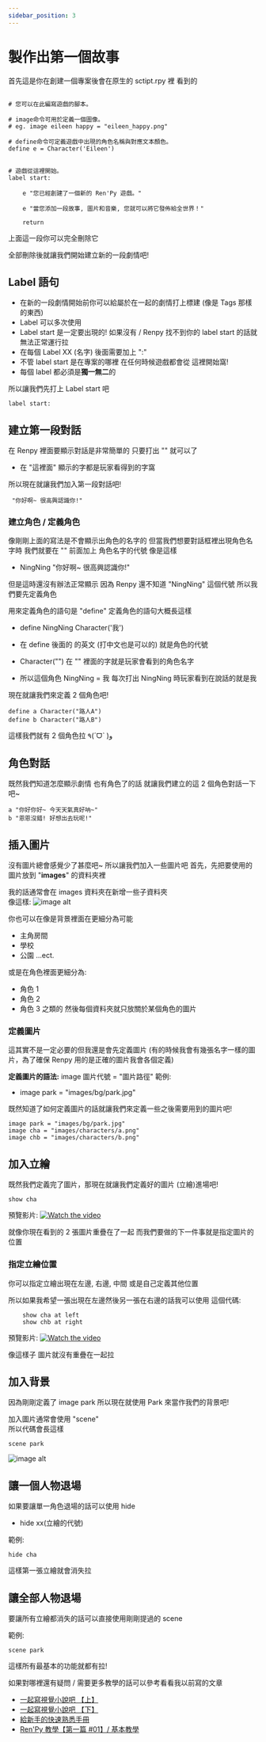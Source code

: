 ```yaml
---
sidebar_position: 3
---
```


# 製作出第一個故事

首先這是你在創建一個專案後會在原生的 sctipt.rpy 裡 看到的

```

# 您可以在此編寫遊戲的腳本。

# image命令可用於定義一個圖像。
# eg. image eileen happy = "eileen_happy.png"

# define命令可定義遊戲中出現的角色名稱與對應文本顏色。
define e = Character('Eileen')


# 遊戲從這裡開始。
label start:

    e "您已經創建了一個新的 Ren'Py 遊戲。"

    e "當您添加一段故事, 圖片和音樂, 您就可以將它發佈給全世界！"

    return
```

上面這一段你可以完全刪除它

全部刪除後就讓我們開始建立新的一段劇情吧!

## Label 語句

- 在新的一段劇情開始前你可以給屬於在一起的劇情打上標建 (像是 Tags 那樣的東西)
- Label 可以多次使用
- Label start 是一定要出現的! 如果沒有 / Renpy 找不到你的 label start 的話就無法正常運行拉
- 在每個 Label XX (名字) 後面需要加上 ":"
- 不管 label start 是在專案的哪裡 在任何時候遊戲都會從 這裡開始窩!
- 每個 label 都必須是**獨一無二**的

所以讓我們先打上 Label start 吧

```
label start:
```

## 建立第一段對話

在 Renpy 裡面要顯示對話是非常簡單的 只要打出 "" 就可以了

- 在 "這裡面" 顯示的字都是玩家看得到的字窩

所以現在就讓我們加入第一段對話吧!

```
 "你好啊~ 很高興認識你!"
```

### 建立角色 / 定義角色

像剛剛上面的寫法是不會顯示出角色的名字的 但當我們想要對話框裡出現角色名字時 我們就要在 "" 前面加上 角色名字的代號
像是這樣

- NingNing "你好啊~ 很高興認識你!"

但是這時還沒有辦法正常顯示 因為 Renpy 還不知道 "NingNing" 這個代號
所以我們要先定義角色

用來定義角色的語句是 "define"
定義角色的語句大概長這樣

- define NingNing Character('我')

- 在 define 後面的 的英文 (打中文也是可以的) 就是角色的代號
- Character("") 在 "" 裡面的字就是玩家會看到的角色名字
- 所以這個角色 NingNing = 我 每次打出 NingNing 時玩家看到在說話的就是我

現在就讓我們來定義 2 個角色吧!

```
define a Character("路人A")
define b Character("路人B")
```

這樣我們就有 2 個角色拉 ٩(ˊᗜˋ )و

## 角色對話

既然我們知道怎麼顯示劇情 也有角色了的話 就讓我們建立的這 2 個角色對話一下吧~

```
a "你好你好~ 今天天氣真好呐~"
b "恩恩沒錯! 好想出去玩呢!"
```

## 插入圖片

沒有圖片總會感覺少了甚麼吧~ 所以讓我們加入一些圖片吧
首先，先把要使用的圖片放到 "**images**" 的資料夾裡

我的話通常會在 images 資料夾在新增一些子資料夾  
像這樣:
![image alt](https://wningningw.notion.site/image/https%3A%2F%2Fs3-us-west-2.amazonaws.com%2Fsecure.notion-static.com%2Ff7d49ea1-6940-4e15-9b35-c20991573a8f%2FUntitled.png?table=block&id=8218edcf-95f4-4d5b-b03e-059150ca3c2c&spaceId=a18de6f9-6c26-4b46-8b4c-2584bf86ed47&width=2000&userId=&cache=v2)

你也可以在像是背景裡面在更細分為可能

- 主角房間
- 學校
- 公園
  ...ect.

或是在角色裡面更細分為:

- 角色 1
- 角色 2
- 角色 3
  之類的 然後每個資料夾就只放關於某個角色的圖片

### 定義圖片

這其實不是一定必要的但我還是會先定義圖片
(有的時候我會有幾張名字一樣的圖片，為了確保 Renpy 用的是正確的圖片我會各個定義)

**定義圖片的語法:**
image 圖片代號 = "圖片路徑"
範例:

- image park = "images/bg/park.jpg"

既然知道了如何定義圖片的話就讓我們來定義一些之後需要用到的圖片吧!

```
image park = "images/bg/park.jpg"
image cha = "images/characters/a.png"
image chb = "images/characters/b.png"
```

## 加入立繪

既然我們定義完了圖片，那現在就讓我們定義好的圖片 (立繪)進場吧!

```
show cha
```

預覽影片:
[![Watch the video](https://i9.ytimg.com/vi/44O-6SOBwkw/mqdefault.jpg?sqp=COTFjZQG&rs=AOn4CLC0pJNQk0CAevlEbW0Jv0TqCMGxig)](https://youtu.be/44O-6SOBwkw)

就像你現在看到的 2 張圖片重疊在了一起 而我們要做的下一件事就是指定圖片的位置

### 指定立繪位置

你可以指定立繪出現在左邊, 右邊, 中間 或是自己定義其他位置

所以如果我希望一張出現在左邊然後另一張在右邊的話我可以使用
這個代碼:

```
    show cha at left
    show chb at right
```

預覽影片:
[![Watch the video](https://i9.ytimg.com/vi_webp/bdsL_ChFb7A/mqdefault.webp?sqp=CJzdjZQG&rs=AOn4CLCXf5P_usVLtexHTYlF2wJgCOO1IQ)](https://youtu.be/bdsL_ChFb7A)

像這樣子 圖片就沒有重疊在一起拉

## 加入背景

因為剛剛定義了 image park 所以現在就使用 Park 來當作我們的背景吧!

加入圖片通常會使用 "scene"  
所以代碼會長這樣

```
scene park
```

![image alt](/img/park01.png)

## 讓一個人物退場

如果要讓單一角色退場的話可以使用 hide

- hide xx(立繪的代號)

範例:

```
hide cha
```

這樣第一張立繪就會消失拉

## 讓全部人物退場

要讓所有立繪都消失的話可以直接使用剛剛提過的 scene

範例:

```
scene park
```

這樣所有最基本的功能就都有拉!

如果對哪裡還有疑問 / 需要更多教學的話可以參考看看我以前寫的文章

- [一起寫視覺小說吧 【上】](https://wningningw.blogspot.com/2021/09/renpy-10.html)
- [一起寫視覺小說吧 【下】](https://wningningw.blogspot.com/2021/09/renpy-11.html)
- [給新手的快速熟悉手冊](https://wningningw.blogspot.com/2021/09/renpy-01-02.html)
- [Ren'Py 教學【第一篇 #01】/ 基本教學](https://wningningw.blogspot.com/2021/08/renpy-2.html)
